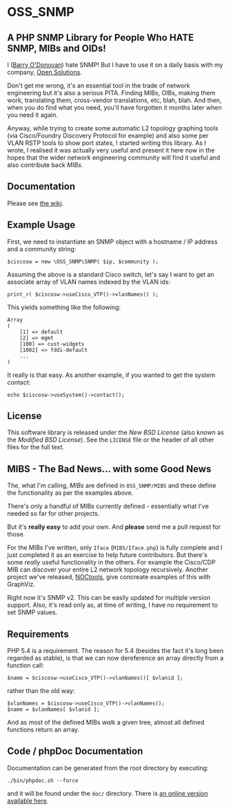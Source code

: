 OSS_SNMP
========

A PHP SNMP Library for People Who HATE SNMP, MIBs and OIDs!
------------------------------------------------------------

I ([Barry O'Donovan](http://www.barryodonovan.com/)) hate SNMP! But I have
to use it on a daily basis with my company, [Open
Solutions](http://www.opensolutions.ie/).

Don't get me wrong, it's an essential tool in the trade of network engineering
but it's also a serious PITA. Finding MIBs, OIBs, making them work, translating
them, cross-vendor translations, etc, blah, blah. And then, when you do find what
you need, you'll have forgotten it months later when you need it again.

Anyway, while trying to create some automatic L2 topology graphing tools
(via Cisco/Foundry Discovery Protocol for example) and also some per VLAN
RSTP tools to show port states, I started writing this library. As I wrote, I
realised it was actually very useful and present it here now in the hopes
that the wider network engineering community will find it useful and also
contribute back *MIBs*.


Documentation
-------------

Please see [the wiki](https://github.com/opensolutions/OSS_SNMP/wiki).

Example Usage
-------------

First, we need to instantiate an SNMP object with a hostname / IP address and
a community string:

    $ciscosw = new \OSS_SNMP\SNMP( $ip, $community );

Assuming the above is a standard Cisco switch, let's say I want to get an
associate array of VLAN names indexed by the VLAN ids:

    print_r( $ciscosw->useCisco_VTP()->vlanNames() );

This yields something like the following:

    Array
    (
        [1] => default
        [2] => mgmt
        [100] => cust-widgets
        [1002] => fddi-default
        ...
    )

It really is that easy. As another example, if you wanted to get the system contact:

    echo $ciscosw->useSystem()->contact();


License
-------

This software library is released under the *New BSD License* (also known as the
*Modified BSD License*). See the `LICENSE` file or the header of all other files
for the full text.


MIBS - The Bad News... with some Good News
------------------------------------------

The, what I'm calling, *MIBs* are defined in `OSS_SNMP/MIBS` and these define the functionality as per the examples above.

There's only a handful of MIBs currently defined - essentially what I've needed so far for other projects.

But it's **really easy** to add your own. And **please** send me a pull request for those.

For the MIBs I've written, only `Iface` (`MIBS/Iface.php`) is fully complete and I
just completed it as an exercise to help future contributors. But there's some *really* useful
functionality in the others. For example the Cisco/CDP MIB can discover your entire L2 network
topology recursively. Another project we've released, [NOCtools](https://github.com/opensolutions/NOCtools/wiki), 
give concreate examples of this with GraphViz.

Right now it's SNMP v2. This can be easily updated for multiple version support. Also, it's read only
as, at time of writing, I have no requirement to set SNMP values.


Requirements
------------

PHP 5.4 is a requirement. The reason for 5.4 (besides the fact it's long been regarded as stable), 
is that we can now dereference an array directly from a function call:

    $name = $ciscosw->useCisco_VTP()->vlanNames()[ $vlanid ];

rather than the old way:

    $vlanNames = $ciscosw->useCisco_VTP()->vlanNames();
    $name = $vlanNames[ $vlanid ];

And as most of the defined MIBs *walk* a given tree, almost all defined functions return an array.



Code / phpDoc Documentation
---------------------------

Documentation can be generated from the root directory by executing:

    ./bin/phpdoc.sh --force

and it will be found under the `doc/` directory. There is
[an online version available here](http://opensolutions.github.com/OSS_SNMP/doc/).

